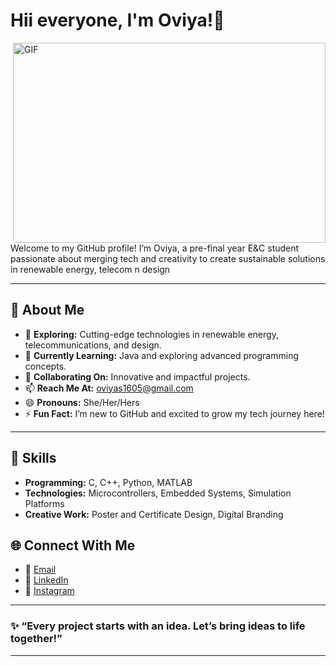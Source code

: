 # Hii everyone, I'm Oviya!👋
<img align="right" alt="GIF" src="https://github.com/viya0507/hi.gif" width="500" height="320" />

Welcome to my GitHub profile! 
I’m Oviya, a pre-final year E&C student passionate about merging tech and creativity to create sustainable solutions in renewable energy, telecom n design


---

## 👀 About Me

- 🔭 **Exploring:** Cutting-edge technologies in renewable energy, telecommunications, and design.
- 🌱 **Currently Learning:** Java and exploring advanced programming concepts.
- 🤝 **Collaborating On:** Innovative and impactful projects.
- 📫 **Reach Me At:** [oviyas1605@gmail.com](mailto:oviyas1605@gmail.com)
- 😄 **Pronouns:** She/Her/Hers
- ⚡ **Fun Fact:** I’m new to GitHub and excited to grow my tech journey here!


---

## 🔧 Skills

- **Programming:** C, C++, Python, MATLAB
- **Technologies:** Microcontrollers, Embedded Systems, Simulation Platforms
- **Creative Work:** Poster and Certificate Design, Digital Branding


## 🌐 Connect With Me

- 📧 [Email](mailto:oviyas1605@gmail.com)
- 💼 [LinkedIn](https://www.linkedin.com/in/oviya-s-21647325b/)
- 📸 [Instagram](https://www.instagram.com/viya_0507/)



---

### ✨ “Every project starts with an idea. Let’s bring ideas to life together!”

---
